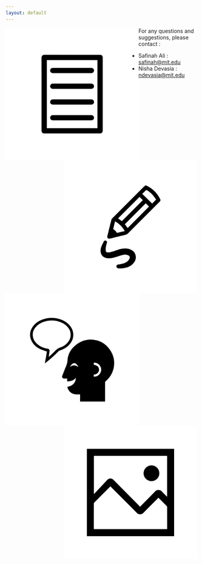 ```yaml
---
layout: default
---
```


<img align="left" width="350" height="350" src="./assets/img/text-icon.svg" title="Image 1">
<img align="right" width="350" height="350" src="./assets/img/drawing-icon.svg" title="Image 2">
<img align="left" width="350" height="350" src="./assets/img/joke-icon.svg" title="Image 3">
<img align="right" width="350" height="350" src="./assets/img/image-icon.svg" title="Image 4">

For any questions and suggestions, please contact : 

* Safinah Ali : safinah@mit.edu
* Nisha Devasia : ndevasia@mit.edu
